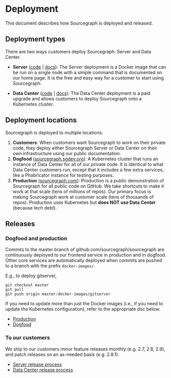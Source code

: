 # Deployment

This document describes how Sourcegraph is deployed and released.

## Deployment types

There are two ways customers deploy Sourcegraph: Server and Data Center.

* **Server** ([code](https://sourcegraph.sgdev.org/github.com/sourcegraph/sourcegraph/-/tree/cmd/server)
  | [docs](https://about.sourcegraph.com/docs)): The Server deployment is a Docker image that can be
  run on a single node with a simple command that is documented on our home page. It is the free and
  easy way for a customer to start using Sourcegraph.

* **Data Center** ([code](https://sourcegraph.sgdev.org/github.com/sourcegraph/deploy-sourcegraph) |
  [docs](https://sourcegraph.sgdev.org/github.com/sourcegraph/deploy-sourcegraph/-/blob/README.md)):
  The Data Center deployment is a paid upgrade and allows customers to deploy Sourcegraph onto a
  Kubernetes cluster.


## Deployment locations

Sourcegraph is deployed to multiple locations:

1. **Customers**: When customers want Sourcegraph to work on their private code, they deploy either
   Sourcegraph Server or Data Center on their own infrastructure using our public documentation.
1. **Dogfood** ([sourcegraph.sgdev.org](https://sourcegraph.sgdev.org)): A Kubernetes cluster that
   runs an instance of Data Center for all of our private code. It is identical to what Data Center
   customers run, except that it includes a few extra services, like a Phabricator instance for
   testing purposes.
1. **Production** ([sourcegraph.com](https://sourcegraph.com)): Production is a public demonstration
   of Sourcegraph for all public code on GitHub. We take shortcuts to make it work at that scale
   (tens of millions of repos). Our primary focus is making Sourcegraph work at customer scale (tens
   of thousands of repos). Production uses Kubernetes but **does NOT use Data Center** (because tech
   debt).


## Releases

### Dogfood and production

Commits to the master branch of github.com/sourcegraph/sourcegraph are continuously deployed to our
frontend service in production and in dogfood. Other core services are automatically deployed when
commits are pushed to a branch with the prefix `docker-images/`.

E.g., to deploy gitserver,
  ```
  git checkout master
  git pull
  git push origin master:docker-images/gitserver
  ```

If you need to update more than just the Docker images (i.e., if you need to update the
Kubernetes configuration), refer to the appropriate doc below:

* [Production](https://github.com/sourcegraph/infrastructure/blob/master/kubernetes/README.prod.md)
* [Dogfood](https://github.com/sourcegraph/infrastructure/blob/master/datacenter/README.md#updating-a-live-cluster-including-dogfood)


### To our customers

We ship to our customers minor feature releases monthly (e.g. 2.7, 2.8, 2.9), and patch releases on an as-needed basis (e.g. 2.8.1).

* [Server release process](https://sourcegraph.sgdev.org/github.com/sourcegraph/sourcegraph/-/blob/cmd/server/README.md)
* [Data Center release process](https://sourcegraph.com/github.com/sourcegraph/deploy-sourcegraph/-/blob/README.dev.md)

